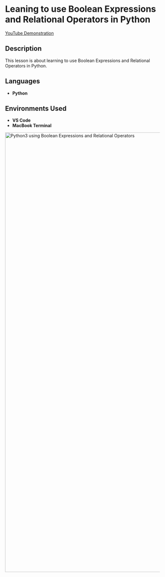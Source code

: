 <h1>Leaning to use Boolean Expressions and Relational Operators in Python</h1>

[YouTube Demonstration](https://www.youtube.com/watch?v=7utwZYKweho)

<h2>Description</h2>
This lesson is about learning to use Boolean Expressions and Relational Operators in Python.
<br />


<h2>Languages</h2>

- <b>Python</b> 

<h2>Environments Used </h2>

- <b>VS Code</b>
- <b>MacBook Terminal</b>


<!-- <p align="center"> --!>
<img width="1429" alt="Python3 using Boolean Expressions and Relational Operators" src="https://user-images.githubusercontent.com/103763124/192347447-676063ca-a846-4084-a27f-0392235540fc.png">
</p>

<!--
 ```diff
- text in red
+ text in green
! text in orange
# text in gray
@@ text in purple (and bold)@@
```
--!>




